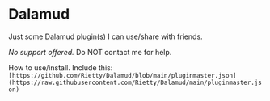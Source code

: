 # Dalamud
Just some Dalamud plugin(s) I can use/share with friends. 

*No support offered.* Do NOT contact me for help. 

How to use/install. Include this:
`[https://github.com/Rietty/Dalamud/blob/main/pluginmaster.json](https://raw.githubusercontent.com/Rietty/Dalamud/main/pluginmaster.json)`
